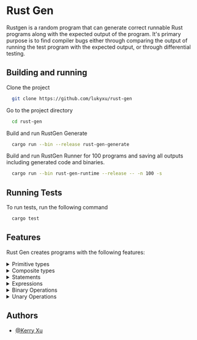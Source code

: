 # Rust Gen

Rustgen is a random program that can generate correct runnable Rust programs along with the expected output of the program. It's primary purpose is to find compiler bugs either through comparing the output of running the test program with the expected output, or through differential testing.


## Building and running

Clone the project

```bash
  git clone https://github.com/lukyxu/rust-gen
```

Go to the project directory

```bash
  cd rust-gen
```

Build and run RustGen Generate

```bash
  cargo run --bin --release rust-gen-generate
```

Build and run RustGen Runner for 100 programs and saving all outputs including generated code and binaries.

```bash
  cargo run --bin rust-gen-runtime --release -- -n 100 -s
```

## Running Tests

To run tests, run the following command

```bash
  cargo test
```

## Features

Rust Gen creates programs with the following features:

<details><summary>Primitive types</summary>

| Feature      | Status |
| -----------  | -------|
| Int (all)    | 🟢    |
| UInt (all)   | 🟢    |
| Bool         | 🟢    |
| Char         | 🔴    |
| String       | 🔴    |
| Float        | 🔴    |

</details>

<details><summary>Composite types</summary>

| Feature   | Status |
|-----------| -------|
| Tuple     | 🟢    |
| Array     | 🟢    |
| Box       | 🔴    |
| Reference | 🟢    |
| Enum      | 🔴    |
| Struct    | 🔴    |

</details>

<details><summary>Statements</summary>

| Feature              | Status |
| -------------------- | -------|
| Local Declaration    | 🟢    |
| Local Initialization | 🔴    |
| Expression           | 🟢    |
| Semicolon            | 🟢    |
| Item                 | 🟡    |

</details>

<details><summary>Expressions</summary>

| Feature               | Status |
| ----------------------| -------|
| Literal               | 🟢    |
| Binary                | 🟢    |
| Unary                 | 🟢    |
| Cast                  | 🟢    |
| If                    | 🟢    |
| Block                 | 🟢    |
| Ident                 | 🟢    |
| Tuple                 | 🟢    |
| Assign                | 🟢    |
| Call (Function)       | 🟢    |
| Call (Method)         | 🔴    |
| Type (Ascription)     | 🔴    |
| While                 | 🔴    |
| For Loop              | 🔴    |
| Loop                  | 🔴    |
| Match                 | 🔴    |
| Field                 | 🟢    |
| Index                 | 🟢    |
| Address Of            | 🟢    |
| Repeat (Array)        | 🔴    |
| Struct                | 🟢    |

</details>

<details><summary>Binary Operations</summary>

| Feature     | Status |
| ----------- | -------|
| Add         | 🟢    |
| Sub         | 🟢    |
| Mul         | 🟢    |
| Div         | 🟢    |
| Rem         | 🟢    |
| And         | 🟢    |
| Or          | 🟢    |
| BitXor      | 🟢    |
| BitAnd      | 🟢    |
| BitOr       | 🟢    |
| Shl         | 🔴    |
| Shr         | 🔴    |
| Eq          | 🟢    |
| Lq          | 🟢    |
| Ne          | 🟢    |
| Ge          | 🟢    |
| Gt          | 🟢    |

</details>

<details><summary>Unary Operations</summary>

| Feature     | Status |
| ----------- | -------|
| Deref       | 🟢    |
| Not         | 🟢    |
| Neg         | 🟢    |

</details>


## Authors
- [@Kerry Xu](https://www.github.com/lukyxu)